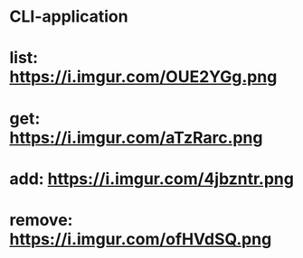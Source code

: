 # CLI-application

# list: https://i.imgur.com/OUE2YGg.png

# get: https://i.imgur.com/aTzRarc.png

# add: https://i.imgur.com/4jbzntr.png

# remove: https://i.imgur.com/ofHVdSQ.png
